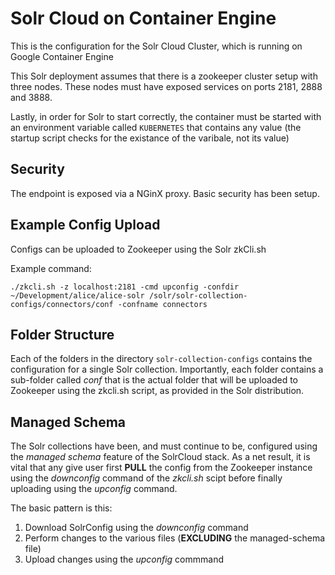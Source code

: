 Solr Cloud on Container Engine
==============================

This is the configuration for the Solr Cloud Cluster, which is running on Google Container Engine

This Solr deployment assumes that there is a zookeeper cluster setup with three nodes. These 
nodes must have exposed services on ports 2181, 2888 and 3888.

Lastly, in order for Solr to start correctly, the container must be started with an environment
variable called `KUBERNETES` that contains any value (the startup script checks for the 
existance of the varibale, not its value)

## Security

The endpoint is exposed via a NGinX proxy. Basic security has been setup.

## Example Config Upload

Configs can be uploaded to Zookeeper using the Solr zkCli.sh

Example command:

```
./zkcli.sh -z localhost:2181 -cmd upconfig -confdir ~/Development/alice/alice-solr /solr/solr-collection-configs/connectors/conf -confname connectors
```

## Folder Structure

Each of the folders in the directory `solr-collection-configs` contains the configuration for a single Solr collection. Importantly,
each folder contains a sub-folder called *conf* that is the actual folder that will be uploaded to Zookeeper
using the zkcli.sh script, as provided in the Solr distribution.

## Managed Schema

The Solr collections have been, and must continue to be, configured using the *managed schema* feature of the
SolrCloud stack. As a net result, it is vital that any give user first **PULL** the config from the Zookeeper
instance using the *downconfig* command of the *zkcli.sh* scipt before finally uploading using the *upconfig* 
command.

The basic pattern is this:

1. Download SolrConfig using the *downconfig* command
2. Perform changes to the various files (**EXCLUDING** the managed-schema file)
3. Upload changes using the *upconfig* commmand